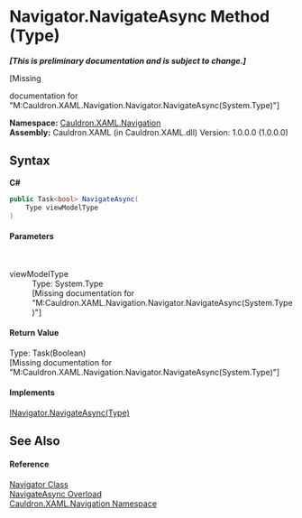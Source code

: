 # Navigator.NavigateAsync Method (Type)
 _**\[This is preliminary documentation and is subject to change.\]**_

\[Missing <summary> documentation for "M:Cauldron.XAML.Navigation.Navigator.NavigateAsync(System.Type)"\]

**Namespace:**&nbsp;<a href="N_Cauldron_XAML_Navigation">Cauldron.XAML.Navigation</a><br />**Assembly:**&nbsp;Cauldron.XAML (in Cauldron.XAML.dll) Version: 1.0.0.0 (1.0.0.0)

## Syntax

**C#**<br />
``` C#
public Task<bool> NavigateAsync(
	Type viewModelType
)
```


#### Parameters
&nbsp;<dl><dt>viewModelType</dt><dd>Type: System.Type<br />\[Missing <param name="viewModelType"/> documentation for "M:Cauldron.XAML.Navigation.Navigator.NavigateAsync(System.Type)"\]</dd></dl>

#### Return Value
Type: Task(Boolean)<br />\[Missing <returns> documentation for "M:Cauldron.XAML.Navigation.Navigator.NavigateAsync(System.Type)"\]

#### Implements
<a href="M_Cauldron_XAML_Navigation_INavigator_NavigateAsync">INavigator.NavigateAsync(Type)</a><br />

## See Also


#### Reference
<a href="T_Cauldron_XAML_Navigation_Navigator">Navigator Class</a><br /><a href="Overload_Cauldron_XAML_Navigation_Navigator_NavigateAsync">NavigateAsync Overload</a><br /><a href="N_Cauldron_XAML_Navigation">Cauldron.XAML.Navigation Namespace</a><br />